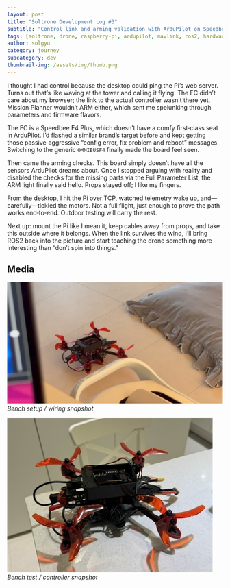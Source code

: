 ```yaml
---
layout: post
title: "Soltrone Development Log #3"
subtitle: "Control link and arming validation with ArduPilot on Speedbee F4 Plus"
tags: [soltrone, drone, raspberry-pi, ardupilot, mavlink, ros2, hardware, dev-log]
author: solgyu
category: journey
subcategory: dev
thumbnail-img: /assets/img/thumb.png
---
```


I thought I had control because the desktop could ping the Pi’s web server. Turns out that’s like waving at the tower and calling it flying. The FC didn’t care about my browser; the link to the actual controller wasn’t there yet. Mission Planner wouldn’t ARM either, which sent me spelunking through parameters and firmware flavors.

The FC is a Speedbee F4 Plus, which doesn’t have a comfy first‑class seat in ArduPilot. I’d flashed a similar brand’s target before and kept getting those passive‑aggressive “config error, fix problem and reboot” messages. Switching to the generic `OMNIBUSF4` finally made the board feel seen.

Then came the arming checks. This board simply doesn’t have all the sensors ArduPilot dreams about. Once I stopped arguing with reality and disabled the checks for the missing parts via the Full Parameter List, the ARM light finally said hello. Props stayed off; I like my fingers.

From the desktop, I hit the Pi over TCP, watched telemetry wake up, and—carefully—tickled the motors. Not a full flight, just enough to prove the path works end‑to‑end. Outdoor testing will carry the rest.

Next up: mount the Pi like I mean it, keep cables away from props, and take this outside where it belongs. When the link survives the wind, I’ll bring ROS2 back into the picture and start teaching the drone something more interesting than “don’t spin into things.”

## Media

![Soltrone Log 3 - Snapshot 1](/assets/img/soltrone_log3/94C0E86B-600B-4E81-9E32-154134C01321_4_5005_c.jpeg)
*Bench setup / wiring snapshot*

![Soltrone Log 3 - Snapshot 2](/assets/img/soltrone_log3/9FB5D57B-D629-4347-BE63-5407D4385288_4_5005_c.jpeg)
*Bench test / controller snapshot*

